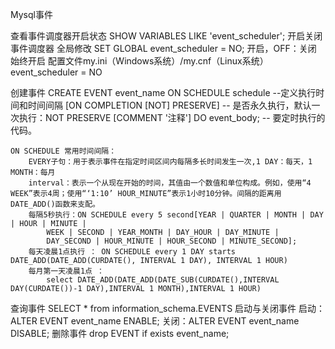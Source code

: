 Mysql事件

查看事件调度器开启状态
	SHOW VARIABLES LIKE 'event_scheduler';
开启关闭事件调度器
	全局修改 SET GLOBAL event_scheduler = NO; 开启，OFF：关闭
	始终开启 配置文件my.ini（Windows系统）/my.cnf（Linux系统）
		event_scheduler = NO

创建事件
	CREATE 
		EVENT event_name
		ON SCHEDULE schedule --定义执行时间和时间间隔
		[ON COMPLETION [NOT] PRESERVE] -- 是否永久执行，默认一次执行：NOT PRESERVE
		[COMMENT '注释']
		DO event_body; -- 要定时执行的代码。

	ON SCHEDULE 常用时间间隔：
		EVERY子句：用于表示事件在指定时间区间内每隔多长时间发生一次,1 DAY：每天，1 MONTH：每月
		interval：表示一个从现在开始的时间，其值由一个数值和单位构成。例如，使用“4 WEEK”表示4周；使用“‘1:10’ HOUR_MINUTE”表示1小时10分钟。间隔的距离用DATE_ADD()函数来支配。
		每隔5秒执行：ON SCHEDULE every 5 second[YEAR | QUARTER | MONTH | DAY | HOUR | MINUTE |
			WEEK | SECOND | YEAR_MONTH | DAY_HOUR | DAY_MINUTE |
			DAY_SECOND | HOUR_MINUTE | HOUR_SECOND | MINUTE_SECOND];
		每天凌晨1点执行 ： ON SCHEDULE every 1 DAY starts DATE_ADD(DATE_ADD(CURDATE(), INTERVAL 1 DAY), INTERVAL 1 HOUR)
		每月第一天凌晨1点 ： 
			select DATE_ADD(DATE_ADD(DATE_SUB(CURDATE(),INTERVAL DAY(CURDATE())-1 DAY),INTERVAL 1 MONTH),INTERVAL 1 HOUR)
查询事件
	SELECT * from information_schema.EVENTS
启动与关闭事件
	启动：ALTER EVENT event_name ENABLE;
	关闭：ALTER EVENT event_name DISABLE;
删除事件
	drop EVENT if exists event_name;



